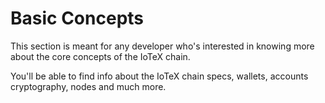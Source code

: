 # Basic Concepts

This section is meant for any developer who's interested in knowing more about the core concepts of the IoTeX chain.

You'll be able to find info about the IoTeX chain specs, wallets, accounts cryptography, nodes and much more.&#x20;
